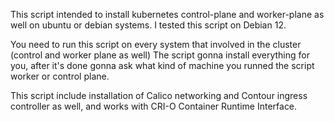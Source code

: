 This script intended to install kubernetes control-plane and worker-plane as well on ubuntu or debian systems.
I tested this script on Debian 12.

You need to run this script on every system that involved in the cluster (control and worker plane as well)
The script gonna install everything for you, after it's done gonna ask what kind of machine you runned the script worker or control plane.

This script include installation of Calico networking and Contour ingress controller as well, and works with CRI-O Container Runtime Interface.
